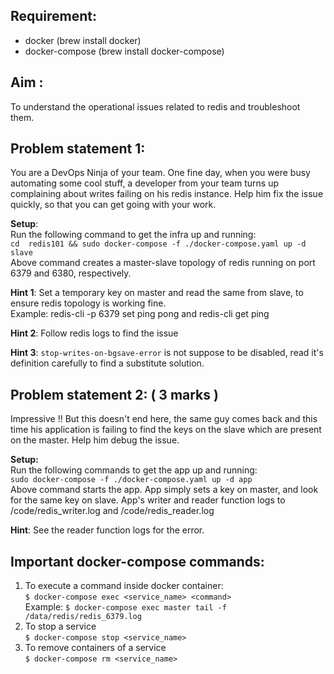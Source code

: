 ## Requirement:
- docker (brew install docker)
- docker-compose (brew install docker-compose)

## Aim :
To understand the operational issues related to redis and troubleshoot them.

## Problem statement 1:  
You are a DevOps Ninja of your team. One fine day, when you were busy 
automating some cool stuff, a developer from your team turns up complaining about writes failing on his redis 
instance. Help him fix the issue quickly, so that you can get going with your work.  

**Setup**:  
Run the following command to get the infra up and running:  
`cd  redis101 && sudo docker-compose -f ./docker-compose.yaml up -d slave`  
Above command creates a master-slave topology of redis running on port 6379 and 6380, respectively.  

**Hint 1**: Set a temporary key on master and read the same from slave, to ensure redis topology is working fine.  
Example: redis-cli -p 6379 set ping pong and redis-cli get ping  

**Hint 2**: Follow redis logs to find the issue  

**Hint 3**: `stop-writes-on-bgsave-error` is not suppose to be disabled, read it's definition carefully to find a 
substitute solution.  


## Problem statement 2: ( 3 marks )    
Impressive !! But this doesn't end here, the same guy comes back and this time his application is failing to find
the keys on the slave which are present on the master. Help him debug the issue.  

**Setup:**  
Run the following commands to get the app up and running:  
`sudo docker-compose -f ./docker-compose.yaml up -d app`  
Above command starts the app. App simply sets a key on master, and look for the same key on slave. App's writer 
and reader function logs to /code/redis_writer.log and /code/redis_reader.log  

**Hint**: See the reader function logs for the error.  

## Important docker-compose commands:  

1.  To execute a command inside docker container:    
`$ docker-compose exec <service_name> <command>`  
Example: `$ docker-compose exec master tail -f /data/redis/redis_6379.log`   
2. To stop a service  
`$ docker-compose stop <service_name>`  
3. To remove containers of a service      
`$ docker-compose rm <service_name>`  
